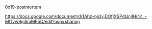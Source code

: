 0x19-postmortem

https://docs.google.com/document/d/1Ahz-njcIyjDOfjXSPdIJnjIHi44_-Mf1vw9giSmMF5Q/edit?usp=sharing
